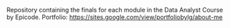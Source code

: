 Repository containing the finals for each module in the Data Analyst Course by Epicode.
Portfolio: https://sites.google.com/view/portfoliobylg/about-me
